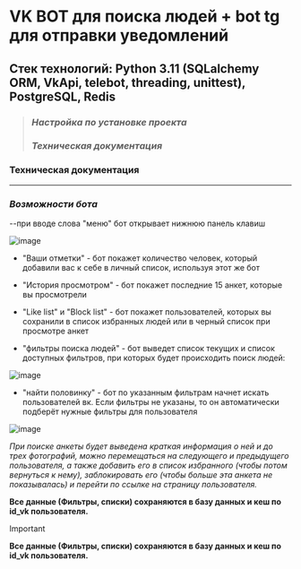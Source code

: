 # **VK BOT для поиска людей** + bot tg для отправки уведомлений

## Стек технологий: Python 3.11 (SQLalchemy ORM, VkApi, telebot, threading, unittest), PostgreSQL, Redis

> ### _Настройка по установке проекта_
> ### _Техническая документация_


### Техническая документация

----

### _Возможности бота_

--при вводе слова "меню" бот открывает нижнюю панель клавиш

![image](https://github.com/user-attachments/assets/261d9551-1036-4b54-a83b-ce6a60368415)

- "Ваши отметки" - бот покажет количество человек, который добавили вас к себе в личный список, используя этот же бот

- "История просмотром" - бот покажет последние 15 анкет, которые вы просмотрели

- "Like list" и "Block list" - бот покажет пользователей, которых вы сохранили в список избранных людей или в черный список при просмотре анкет

- "фильтры поиска людей" - бот выведет список текущих и список доступных фильтров, при которых будет происходить поиск людей:

![image](https://github.com/user-attachments/assets/df1da3b0-e397-4db7-99fa-60df6c9b9909)

- "найти половинку" - бот по указанным фильтрам начнет искать пользователей вк. Если фильтры не указаны, то он автоматически подберёт нужные фильтры для пользователя

![image](https://github.com/user-attachments/assets/33fc8976-12cd-4edc-82dd-acf1d53b3c48)

_При поиске анкеты будет выведена краткая информация о ней и до трех фотографий, можно перемещаться на следующего и предыдущего пользователя, а также добавить его в список избранного (чтобы потом вернуться к нему), заблокировать его (чтобы больше эта анкета не показывалась) и перейти по ссылке на страницу пользователя._

**Все данные (Фильтры, списки) сохраняются в базу данных и кеш по id_vk пользователя.**

> [!IMPORTANT]
> **Все данные (Фильтры, списки) сохраняются в базу данных и кеш по id_vk пользователя.**

